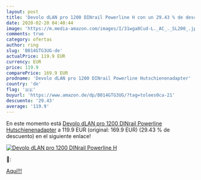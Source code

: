 ```yaml
---
layout: post
title: 'Devolo dLAN pro 1200 DINrail Powerline H con un 29.43 % de descuento'
date: 2020-02-20 04:40:44
image: 'https://m.media-amazon.com/images/I/31wga8Cud-L._AC_._SL200_.jpg'
comments: true
category: ofertas
author: ring
slug: 'B014GTG3UG-de'
actualPrice: 119.9 EUR
currency: EUR
price: 119.9
comparePrice: 169.9 EUR
prodname: 'Devolo dLAN pro 1200 DINrail Powerline Hutschienenadapter'
country: 'de'
flag: '🇩🇪'
buyurl: 'https://www.amazon.de/dp/B014GTG3UG/?tag=tolees0ca-21'
descuento: '29.43'
average: '119.9'
---
```


En este momento está [Devolo dLAN pro 1200 DINrail Powerline Hutschienenadapter](https://www.amazon.de/dp/B014GTG3UG/?tag=tolees0ca-21) a 119.9 EUR (original: 169.9 EUR) (29.43 %  de descuento) en el siguiente enlace!

[![Devolo dLAN pro 1200 DINrail Powerline H](https://m.media-amazon.com/images/I/31wga8Cud-L._AC_._SL200_.jpg)](https://www.amazon.de/dp/B014GTG3UG/?tag=tolees0ca-21)

🔎:


[Aquí!!!](https://www.amazon.de/dp/B014GTG3UG/?tag=tolees0ca-21)
